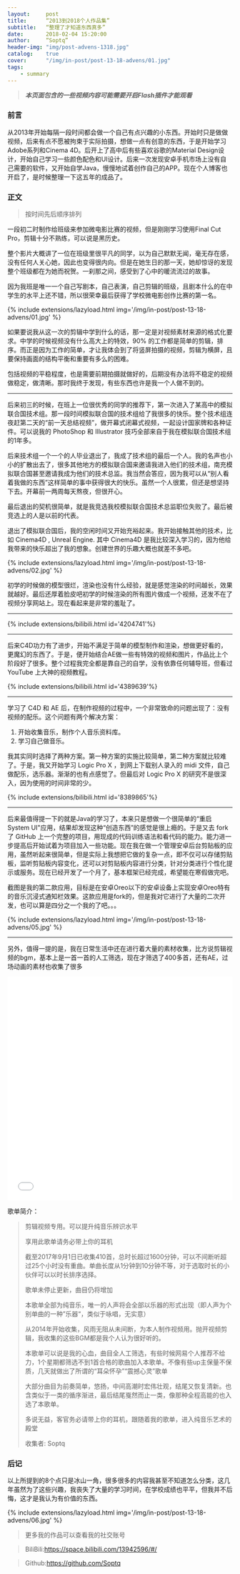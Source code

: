 ```yaml
---
layout:     post
title:      “2013到2018个人作品集”
subtitle:   “整理了才知道东西真多”
date:       2018-02-04 15:20:00
author:     “Soptq”
header-img: "img/post-advens-1318.jpg"
catalog:    true
cover:      "/img/in-post/post-13-18-advens/01.jpg"
tags:
    - summary
---
```


> ***本页面包含的一些视频内容可能需要开启Flash插件才能观看***

### 前言
从2013年开始每隔一段时间都会做一个自己有点兴趣的小东西。开始时只是做做视频，后来有点不愿被拘束于实际拍摄，想做一点有创意的东西，于是开始学习Adobe系列和Cinema 4D。后开上了高中后有些喜欢谷歌的Material Design设计，开始自己学习一些颜色配色和UI设计。后来一次发现安卓手机市场上没有自己需要的软件，又开始自学Java，慢慢地试着创作自己的APP。现在个人博客也开启了，是时候整理一下这五年的成品了。

### 正文
> 按时间先后顺序排列

一段初二时制作给班级来参加微电影比赛的视频，但是刚刚学习使用Final Cut Pro，剪辑十分不熟练，可以说是黑历史。

整个影片大概讲了一位在班级里很平凡的同学，以为自己默默无闻，毫无存在感，没有任何人关心她，因此也变得很内向。但是在她生日的那一天，她却惊讶的发现整个班级都在为她而祝贺。一刹那之间，感受到了心中的暖流流过的故事。

因为我班是唯一一个自己写剧本，自己表演，自己剪辑的班级，且剧本什么的在中学生的水平上还不错，所以很荣幸最后获得了学校微电影创作比赛的第一名。

{% include extensions/lazyload.html img='/img/in-post/post-13-18-advens/01.jpg' %}

如果要说我从这一次的剪辑中学到什么的话，那一定是对视频素材来源的格式化要求。中学的时候视频没有什么高大上的特效，90% 的工作都是简单的剪辑，排序。而正是因为工作的简单，才让我体会到了将竖屏拍摄的视频，剪辑为横屏，且要保持画面的结构平衡和重要有多么的困难。

包括视频的平稳程度，也是需要前期拍摄就做好的，后期没有办法将不稳定的视频做稳定，做清晰。那时我终于发现，有些东西也许是我一个人做不到的。

---


后来初三的时候，在班上一位很优秀的同学的推荐下，第一次进入了某高中的模拟联合国技术组。那一段时间模拟联合国的技术组给了我很多的快乐。整个技术组连夜赶第二天的“前一天总结视频”，做开幕式闭幕式视频，一起设计国家牌和各种证件。可以说我的 PhotoShop 和 Illustrator 技巧全部来自于我在模拟联合国技术组的1年多。

后来技术组一个一个的人毕业退出了，我成了技术组的最后一个人。我的名声也小小的扩散出去了，很多其他地方的模拟联合国来邀请我进入他们的技术组，南充模拟联合国甚至邀请我成为他们的技术总监。我当然会答应，因为我可以从“别人看着我做的东西”这样简单的事中获得很大的快乐。虽然一个人很累，但还是想坚持下去。开幕前一两周每天熬夜，但很开心。

最后退出的契机很简单，就是我竞选我校模拟联合国技术总监职位失败了。最后被竞选上的人是以前的代表。

退出了模拟联合国后，我的空闲时间又开始充裕起来。我开始接触其他的技术，比如 Cinema4D , Unreal Engine. 其中 Cinema4D 是我比较深入学习的，因为他给我带来的快乐超出了我的想象。创建世界的乐趣大概也就差不多吧。

{% include extensions/lazyload.html img='/img/in-post/post-13-18-advens/02.jpg' %}

初学的时候做的模型很烂，渲染也没有什么经验，就是感觉渲染的时间越长，效果就越好。最后还厚着脸皮吧初学的时候渲染的所有图片做成一个视频，还发不在了视频分享网站上。现在看起来是非常的羞耻了。

---

{% include extensions/bilibili.html id='4204741'%}

---

后来C4D功力有了进步，开始不满足于简单的模型制作和渲染，想做更好看的，更魔幻的东西了。于是，便开始结合AE做一些有特效的视频和图片，作品比上个阶段好了很多。整个过程我完全都是靠自己的自学，没有依靠任何辅导班，但看过 YouTube 上大神的视频教程。


{% include extensions/bilibili.html id='4389639'%}

---

学习了 C4D 和 AE 后，在制作视频的过程中，一个非常致命的问题出现了：没有视频的配乐。这个问题有两个解决方案：
1. 开始收集音乐，制作个人音乐资料库。
2. 学习自己做音乐。

我其实同时选择了两种方案。第一种方案的实施比较简单，第二种方案就比较难了。于是，我又开始学习 Logic Pro X ，到网上下载别人录入的 midi 文件，自己做配乐，选乐器。渐渐的也有点感觉了。但最后对 Logic Pro X 的研究不是很深入，因为使用的时间非常的少。

{% include extensions/bilibili.html id='8389865'%}

---

后来最值得提一下的就是Java的学习了，本来只是想做一个很简单的“重启System UI"应用，结果却发现这种“创造东西”的感觉是很上瘾的。于是又去 fork 了 GitHub 上一个完整的项目，用现成的代码训练语法和看代码的能力。能力进一步提高后开始试着为项目加入一些功能。现在我在做一个管理安卓后台剪贴板的应用，虽然听起来很简单，但是实际上我想把它做的复杂一点，即不仅可以存储剪贴板，监听剪贴板内容变化，还可以对剪贴板内容进行分类，针对分类进行个性化提示或服务。现在已经开发了一个月了，基本框架已经完成，希望能在寒假做完吧。

截图是我的第二款应用，目标是在安卓Oreo以下的安卓设备上实现安卓Oreo特有的音乐沉浸式通知栏效果。这款应用是fork的，但是我对它进行了大量的二次开发，也可以算是四分之一个我的了吧。。。

{% include extensions/lazyload.html img='/img/in-post/post-13-18-advens/05.jpg' %}

---

另外，值得一提的是，我在日常生活中还在进行着大量的素材收集，比方说剪辑视频的bgm，基本上是一首一首的人工筛选，现在才筛选了400多首，还有AE，过场动画的素材也收集了很多

<center>
	<iframe width="100%" height="500" src="//music.163.com/outchain/player?type=0&id=144879452&auto=0&height=430" align='middle' frameborder="0" allow="autoplay; encrypted-media" allowfullscreen></iframe>
</center>

歌单简介：
> 剪辑视频专用。可以提升纯音乐辨识水平
> 
> 享用此歌单请务必带上你的耳机
> 
> 截至2017年9月1日已收集410首，总时长超过1600分钟，可以不间断听超过25个小时没有重曲。单曲长度从1分钟到10分钟不等，对于选取时长的小伙伴可以以时长排序选择。
> 
> 歌单未停止更新，曲目仍将增加
> 
> 本歌单全部为纯音乐，唯一的人声将会全部以乐器的形式出现（即人声为个别单曲的一种”乐器“，类似于咏唱，无实意）
> 
> 从2014年开始收集，风雨无阻从未间断，为本人制作视频用。抛开视频剪辑，我收集的这些BGM都是我个人认为很好听的。
> 
> 本歌单可以说是我的心血，曲目全人工筛选，有些时候网易个人推荐不给力，1个星期都筛选不到1首合格的歌曲加入本歌单。不像有些up主保量不保质，几天就做出了所谓的“耳朵怀孕”“震撼心灵”歌单
> 
> 大部分曲目为前奏简单，悠扬，中间高潮时宏伟壮观，结尾又恢复清新。也含类似于一类的循序渐进，最后结尾戛然而止一类，像那种全程高能的也入选了本歌单。
> 
> 多说无益，客官务必请带上你的耳机，跟随着我的歌单，进入纯音乐艺术的殿堂
> 
> 收集者: Soptq


### 后记
以上所提到的8个点只是冰山一角，很多很多的内容我甚至不知道怎么分类，这几年虽然为了这些兴趣，我丧失了大量的学习时间，在学校成绩也平平，但我并不后悔，这才是我认为有价值的东西。

{% include extensions/lazyload.html img='/img/in-post/post-13-18-advens/06.jpg' %}

> 更多我的作品可以查看我的社交账号

> BiliBili:https://space.bilibili.com/13942596/#/

> Github:https://github.com/Soptq


